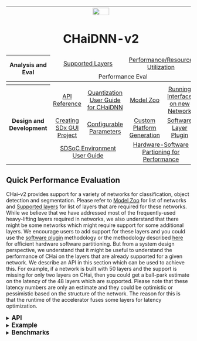 <table style="width:100%">
<tr>
<th width="100%" colspan="6"><img src="https://www.xilinx.com/content/dam/xilinx/imgs/press/media-kits/corporate/xilinx-logo.png" width="30%"/><h1>CHaiDNN-v2</h2>
</th>
</tr>
  <tr>
    <th rowspan="6" width="17%">Analysis and Eval</th>
   </tr>
<tr>
	<td align="center" colspan="2"><a href="../docs/SUPPORTED_LAYERS.md">Supported Layers</a></td>
	<td align="center" colspan="2"><a href="../docs/PERFORMANCE_SNAPSHOT.md">Performance/Resource Utilization</a></td>
</tr>
  <tr></tr>
<tr>
	<td align="center" colspan="4">Performance Eval</td>	
</tr>
<tr></tr>
    <tr></tr>
  <tr><th colspan="6"></th></tr>

  <tr></tr>
  <tr>
     <th rowspan="7" width="17%">Design and Development</th>
   </tr>

<tr>
	<td  align="center"><a href="../docs/API.md">API Reference</a></td>
	<td  align="center"><a href="../docs/QUANTIZATION.md">Quantization User Guide for CHaiDNN</a></td>
	<td  align="center"><a href="../docs/MODELZOO.md">Model Zoo</a></td>
	<td  align="center"><a href="../docs/RUN_NEW_NETWORK.md">Running Interface on new Network</a></td>
</tr>
  <tr></tr>
<tr>
	<td  align="center"><a href="../docs/BUILD_USING_SDX_GUI.md">Creating SDx GUI Project</a></td>
	<td  align="center"><a href="../docs/CONFIGURABLE_PARAMS.md">Configurable Parameters</a></td>
	<td  align="center"><a href="../docs/CUSTOM_PLATFORM_GEN.md">Custom Platform Generation</a></td>
	<td  align="center"><a href="../docs/SOFTWARE_LAYER_PLUGIN.md">Software Layer Plugin</a></td>
</tr>
  <tr></tr>
<tr>
	<td  align="center" colspan="2"><a href="https://www.xilinx.com/support/documentation/sw_manuals/xilinx2017_4/ug1027-sdsoc-user-guide.pdf">SDSoC Environment User Guide</a></td>	
	<td align="center" colspan="2"><a href="../docs/HW_SW_PARTITIONING.md">Hardware-Software Partioning for Performance</a></td>

</tr>  
</table>


## Quick Performance Evaluation
CHai-v2 provides support for a variety of networks for classification, object detection and segmentation. Please refer to [Model Zoo](./MODELZOO.md) for list of networks and [Supported layers](./SUPPORTED_LAYERS.md) for list of layers that are required for these networks. While we believe that we have addressed most of the frequently-used heavy-lifting layers required in networks, we also understand that there might be some networks which might require support for some additional layers. We encourage users to add support for these layers and you could use the [software plugin](./SOFTWARE_LAYER_PLUGIN.md) methodology or the methodology described [here](./HW_SW_PARTITIONING.md) for efficient hardware software partitioning. But from a system design perspective, we understand that it might be useful to understand the performance of CHai on the layers that are already supported for a given network. We describe an API in this section which can be used to achieve this. For example, if a network is built with 50 layers and the support is missing for only two layers on CHai, then you could get a ball-park estimate on the latency of the 48 layers which are supported. Please note that these latency numbers are only an estimate and they could be optimistic or pessimistic based on the structure of the network. The reason for this is that the runtime of the accelerator fuses some layers for latency optimization.

<details>
<summary><big><strong>API</strong></big></summary>

`xiEval()` evaluates the performance of given layers and logs them in a CSV file.

**Syntax**

```c++
int xiEval (std::string &layerspec_csv);
```
**Parameters**
- `layerspec_csv` : Input CSV file containing list of layers with respective input arguments. See [Eval CSV format](./images/Eval.xlsx) for more details.

</details>

<details>
<summary><big><strong>Example</strong></big></summary>

</details>

<details>
<summary><big><strong>Benchmarks</strong></big></summary>

</details>




